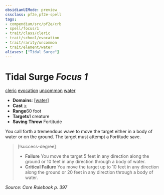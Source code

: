 ```yaml
---
obsidianUIMode: preview
cssclass: pf2e,pf2e-spell
tags:
- compendium/src/pf2e/crb
- spell/focus/1
- trait/class/cleric
- trait/school/evocation
- trait/rarity/uncommon
- trait/element/water
aliases: ["Tidal Surge"]
---
```

# Tidal Surge *Focus 1*   
[cleric](rules/traits/cleric.md)  [evocation](evocation.md)  [uncommon](uncommon.md)  [water](water.md)  

- **Domains**: [[water](../domains.md#Water)]
- **Cast** [>](chapter-9-playing-the-game.md#Actions "Single Action") 
- **Range**60 foot
- **Targets**1 creature
- **Saving Throw** Fortitude

You call forth a tremendous wave to move the target either in a body of water or on the ground. The target must attempt a Fortitude save.

> [!success-degree] 
> - **Failure** You move the target 5 feet in any direction along the ground or 10 feet in any direction through a body of water.
> - **Critical Failure** You move the target up to 10 feet in any direction along the ground or 20 feet in any direction through a body of water.

*Source: Core Rulebook p. 397*